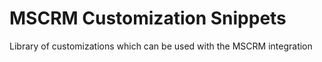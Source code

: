 MSCRM Customization Snippets
============================

Library of customizations which can be used with the MSCRM integration
